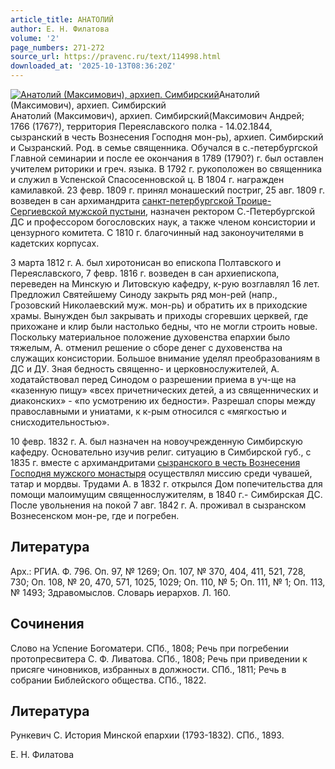 ```yaml
---
article_title: АНАТОЛИЙ
author: Е. Н. Филатова
volume: '2'
page_numbers: 271-272
source_url: https://pravenc.ru/text/114998.html
downloaded_at: '2025-10-13T08:36:20Z'
---
```


[![Анатолий (Максимович), архиеп. Симбирский](https://pravenc.ru/data/202/448/1234/i200.jpg "Кликните для увеличения картинки")](https://pravenc.ru/data/202/448/1234/i400.jpg)Анатолий (Максимович), архиеп. Симбирский  
Анатолий (Максимович), архиеп. Симбирский(Максимович Андрей; 1766 (1767?), территория Переяславского полка - 14.02.1844, сызранский в честь Вознесения Господня мон-рь), архиеп. Симбирский и Сызранский. Род. в семье священника. Обучался в с.-петербургской Главной семинарии и после ее окончания в 1789 (1790?) г. был оставлен учителем риторики и греч. языка. В 1792 г. рукоположен во священника и служил в Успенской Спасосенновской ц. В 1804 г. награжден камилавкой. 23 февр. 1809 г. принял монашеский постриг, 25 авг. 1809 г. возведен в сан архимандрита [санкт-петербургской Троице-Сергиевской мужской пустыни](<https://pravenc.ru/text/санкт-петербургской Троице-Сергиевской мужской пустыни.html>), назначен ректором С.-Петербургской ДС и профессором богословских наук, а также членом консистории и цензурного комитета. С 1810 г. благочинный над законоучителями в кадетских корпусах.

3 марта 1812 г. А. был хиротонисан во епископа Полтавского и Переяславского, 7 февр. 1816 г. возведен в сан архиепископа, переведен на Минскую и Литовскую кафедру, к-рую возглавлял 16 лет. Предложил Святейшему Синоду закрыть ряд мон-рей (напр., Грозовский Николаевский муж. мон-рь) и обратить их в приходские храмы. Вынужден был закрывать и приходы сгоревших церквей, где прихожане и клир были настолько бедны, что не могли строить новые. Поскольку материальное положение духовенства епархии было тяжелым, А. отменил решение о сборе денег с духовенства на служащих консистории. Большое внимание уделял преобразованиям в ДС и ДУ. Зная бедность священно- и церковнослужителей, А. ходатайствовал перед Синодом о разрешении приема в уч-ще на «казенную пищу» «всех причетнических детей, а из священнических и диаконских» - «по усмотрению их бедности». Разрешал споры между православными и униатами, к к-рым относился с «мягкостью и снисходительностью».

10 февр. 1832 г. А. был назначен на новоучрежденную Симбирскую кафедру. Основательно изучив религ. ситуацию в Симбирской губ., с 1835 г. вместе с архимандритами [сызранского в честь Вознесения Господня мужского монастыря](<https://pravenc.ru/text/сызранского в честь Вознесения Господня мужского монастыря.html>) осуществлял миссию среди чувашей, татар и мордвы. Трудами А. в 1832 г. открылся Дом попечительства для помощи малоимущим священнослужителям, в 1840 г.- Симбирская ДС. После увольнения на покой 7 авг. 1842 г. А. проживал в сызранском Вознесенском мон-ре, где и погребен.

## Литература

Арх.: РГИА. Ф. 796. Оп. 97, № 1269; Оп. 107, № 370, 404, 411, 521, 728, 730; Оп. 108, № 20, 470, 571, 1025, 1029; Оп. 110, № 5; Оп. 111, № 1; Оп. 113, № 1493; Здравомыслов. Словарь иерархов. Л. 160.

## Сочинения

Слово на Успение Богоматери. СПб., 1808; Речь при погребении протопресвитера С. Ф. Ливатова. СПб., 1808; Речь при приведении к присяге чиновников, избранных в должности. СПб., 1811; Речь в собрании Библейского общества. СПб., 1822.

## Литература

Рункевич С. История Минской епархии (1793-1832). СПб., 1893.

Е. Н. Филатова
